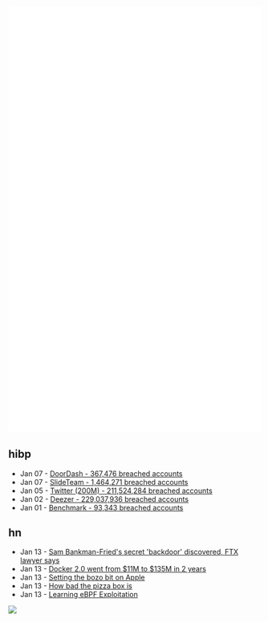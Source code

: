![Metrics](https://raw.githubusercontent.com/phixion/phixion/master/metrics.svg)

## hibp

<!--
for https://github.com/phixion/phixion/blob/main/.github/workflows/feeds.yml
-->
<!--START_SECTION:haveibeenpwnd-->
- Jan 07 - [DoorDash - 367,476 breached accounts](https://haveibeenpwned.com/PwnedWebsites#DoorDash)
- Jan 07 - [SlideTeam - 1,464,271 breached accounts](https://haveibeenpwned.com/PwnedWebsites#SlideTeam)
- Jan 05 - [Twitter (200M) - 211,524,284 breached accounts](https://haveibeenpwned.com/PwnedWebsites#Twitter200M)
- Jan 02 - [Deezer - 229,037,936 breached accounts](https://haveibeenpwned.com/PwnedWebsites#Deezer)
- Jan 01 - [Benchmark - 93,343 breached accounts](https://haveibeenpwned.com/PwnedWebsites#Benchmark)
<!--END_SECTION:haveibeenpwnd-->

## hn

<!--
for https://github.com/phixion/phixion/blob/main/.github/workflows/feeds.yml
-->
<!--START_SECTION:hn-->
- Jan 13 - [Sam Bankman-Fried's secret 'backdoor' discovered, FTX lawyer says](https://www.businessinsider.com/sam-bankman-fried-secret-backdoor-worth-65-billion-court-hears-2023-1)
- Jan 13 - [Docker 2.0 went from $11M to $135M in 2 years](https://sacra.com/p/docker-plg-pivot/)
- Jan 13 - [Setting the bozo bit on Apple](https://blog.metaobject.com/2023/01/setting-bozo-bit-on-apple.html)
- Jan 13 - [How bad the pizza box is](https://www.theatlantic.com/technology/archive/2023/01/pizza-delivery-box-design-soggy/672712/)
- Jan 13 - [Learning eBPF Exploitation](https://stdnoerr.github.io/writeup/2022/08/21/eBPF-exploitation-(ft.-D-3CTF-d3bpf).html)
<!--END_SECTION:hn-->

<!--
for https://yhype.me
-->
![](https://hit.yhype.me/github/profile?user_id=13013670)
